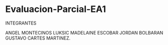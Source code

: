 # Evaluacion-Parcial-EA1
INTEGRANTES

ANGEL MONTECINOS LUKSIC
MADELAINE ESCOBAR
JORDAN BOLBARAN
GUSTAVO CARTES MARTINEZ.